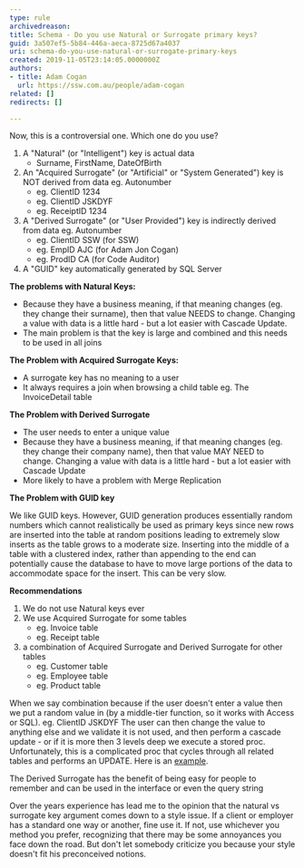 ```yaml
---
type: rule
archivedreason: 
title: Schema - Do you use Natural or Surrogate primary keys?
guid: 3a507ef5-5b84-446a-aeca-8725d67a4037
uri: schema-do-you-use-natural-or-surrogate-primary-keys
created: 2019-11-05T23:14:05.0000000Z
authors:
- title: Adam Cogan
  url: https://ssw.com.au/people/adam-cogan
related: []
redirects: []

---
```


Now, this is a controversial one. Which one do you use?

1. A "Natural" (or "Intelligent") key is actual data
    * Surname, FirstName, DateOfBirth
2. An "Acquired Surrogate" (or "Artificial" or "System Generated") key is NOT derived from data eg. Autonumber
    * eg. ClientID 1234
    * eg. ClientID JSKDYF
    * eg. ReceiptID 1234
3. A "Derived Surrogate" (or "User Provided") key is indirectly derived from data eg. Autonumber
    * eg. ClientID SSW (for SSW)
    * eg. EmpID AJC (for Adam Jon Cogan)
    * eg. ProdID CA (for Code Auditor)
4. A "GUID" key automatically generated by SQL Server


<!--endintro-->

**The problems with Natural Keys:**

* Because they have a business meaning, if that meaning changes (eg. they change their surname), then that value NEEDS to change. Changing a value with data is a little hard - but a lot easier with Cascade Update.
* The main problem is that the key is large and combined and this needs to be used in all joins


**The Problem with Acquired Surrogate Keys:**

* A surrogate key has no meaning to a user
* It always requires a join when browsing a child table eg. The InvoiceDetail table


**The Problem with Derived Surrogate**

* The user needs to enter a unique value
* Because they have a business meaning, if that meaning changes (eg. they change their company name), then that value MAY NEED to change. Changing a value with data is a little hard - but a lot easier with Cascade Update
* More likely to have a problem with Merge Replication


**The Problem with GUID key**

We like GUID keys. However, GUID generation produces essentially random numbers which cannot realistically be used as primary keys since new rows are inserted into the table at random positions leading to extremely slow inserts as the table grows to a moderate size. Inserting into the middle of a table with a clustered index, rather than appending to the end can potentially cause the database to have to move large portions of the data to accommodate space for the insert. This can be very slow.

**Recommendations**

1. We do not use Natural keys ever
2. We use Acquired Surrogate for some tables
    * eg. Invoice table
    * eg. Receipt table
3. a combination of Acquired Surrogate and Derived Surrogate for other tables
    * eg. Customer table
    * eg. Employee table
    * eg. Product table

When we say combination because if the user doesn't enter a value then we put a random value in (by a middle-tier function, so it works with Access or SQL). eg. ClientID JSKDYF
The user can then change the value to anything else and we validate it is not used, and then perform a cascade update - or if it is more then 3 levels deep we execute a stored proc. Unfortunately, this is a complicated proc that cycles through all related tables and performs an UPDATE. Here is an [example](https&#58;//www.ssw.com.au/ssw/KB/CodeBase/04SQLServer/A-RenamePrimaryKey-RD.txt).

The Derived Surrogate has the benefit of being easy for people to remember and can be used in the interface or even the query string

Over the years experience has lead me to the opinion that the natural vs surrogate key argument comes down to a style issue. If a client or employer has a standard one way or another, fine use it. If not, use whichever you method you prefer, recognizing that there may be some annoyances you face down the road. But don't let somebody criticize you because your style doesn't fit his preconceived notions.
